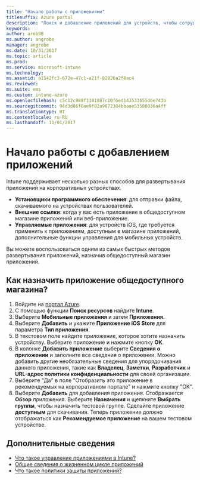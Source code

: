```yaml
---
title: "Начало работы с приложениями"
titlesuffix: Azure portal
description: "Поиск и добавление приложений для устройств, чтобы сотрудники могли реализовывать поставленные задачи."
keywords: 
author: arob98
ms.author: angrobe
manager: angrobe
ms.date: 10/31/2017
ms.topic: article
ms.prod: 
ms.service: microsoft-intune
ms.technology: 
ms.assetid: a1542fc3-672e-47c1-a21f-82826a2f8ac4
ms.reviewer: 
ms.suite: ems
ms.custom: intune-azure
ms.openlocfilehash: c5c12c988f1181887c10f6ed14353365546e743b
ms.sourcegitcommit: 94d3d86f8ae9f82a9872384bbaae53580036a4ff
ms.translationtype: HT
ms.contentlocale: ru-RU
ms.lasthandoff: 11/01/2017
---
```

# <a name="get-started-with-adding-apps"></a>Начало работы с добавлением приложений

Intune поддерживает несколько разных способов для развертывания приложений на корпоративных устройствах.

* **Установщики программного обеспечения**: для отправки файла, скачиваемого на устройствах пользователей.
* __Внешние ссылки__: когда у вас есть приложение в общедоступном магазине приложений или веб-приложение.
* **Управляемые приложения**: для устройств iOS, где требуется применить к приложениям, доступным в магазине приложений, дополнительные функции управления для мобильных устройств.

Вы можете воспользоваться одним из самых быстрых методов развертывания приложений, назначив общедоступный магазин приложений.

## <a name="how-do-i-assign-a-public-store-app"></a>Как назначить приложение общедоступного магазина?

1. Войдите на [портал Azure](https://portal.azure.com).
2. С помощью функции **Поиск ресурсов** найдите **Intune**.
3. Выберите **Мобильные приложения** и затем **Приложения**.
4. Выберите **Добавить** и укажите **Приложение iOS Store** для параметра **Тип приложения**.
5. В текстовом поле найдите приложение, которое хотите назначить устройству. Выберите приложение и нажмите кнопку **ОК**.
6. В колонке **Добавить приложение** выберите **Сведения о приложении** и заполните все сведения о приложении. Можно добавить другие необязательные сведения для упорядочивания данного приложения, такие как **Владелец**, **Заметки**, **Разработчик** и **URL-адрес политики конфиденциальности** для своей организации.
7. Выберите "Да" в поле "Отобразить это приложение в рекомендуемых на корпоративном портале" и нажмите кнопку "ОК".
8. Выберите **Добавить** для добавления приложения. Отображается **Обзор** приложения. Выберите **Назначения** и щелкните **Выбрать группы**, чтобы назначить тестовой группе. Сделайте приложение **доступным** для скачивания. Теперь приложение должно отображаться как **Рекомендуемое приложение** на вашем тестовом устройстве.

## <a name="learn-more"></a>Дополнительные сведения

* [Что такое управление приложениями в Intune?](app-management.md)
* [Общие сведения о жизненном цикле приложений](app-lifecycle.md)
* [Что такое политики защиты приложений?](app-protection-policy.md)
